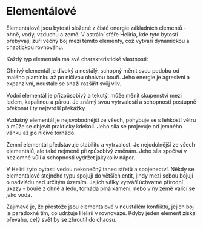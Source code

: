 # Elementálové

Elementálové jsou bytosti složené z čisté energie základních elementů - ohně, vody, vzduchu a země. V astrální sféře Heliria, kde tyto bytosti přebývají, zuří věčný boj mezi těmito elementy, což vytváří dynamickou a chaotickou rovnováhu.

Každý typ elementála má své charakteristické vlastnosti:

Ohnivý elementál je divoký a nestálý, schopný měnit svou podobu od malého plamínku až po ničivou ohnivou bouři. Jeho energie je agresivní a expanzivní, neustále se snaží rozšířit svůj vliv.

Vodní elementál je přizpůsobivý a tekutý, může měnit skupenství mezi ledem, kapalinou a párou. Je známý svou vytrvalostí a schopností postupně překonat i ty nejtvrdší překážky.

Vzdušný elementál je nejsvobodnější ze všech, pohybuje se s lehkostí větru a může se objevit prakticky kdekoli. Jeho síla se projevuje od jemného vánku až po ničivé tornádo.

Zemní elementál představuje stabilitu a vytrvalost. Je nejodolnější ze všech elementálů, ale také nejméně přizpůsobivý změnám. Jeho síla spočívá v nezlomné vůli a schopnosti vydržet jakýkoliv nápor.

V Helirii tyto bytosti vedou nekonečný tanec střetů a spojenectví. Někdy se elementálové stejného typu spojují do větších entit, jindy mezi sebou bojují o nadvládu nad určitým územím. Jejich války vytváří úchvatné přírodní úkazy - bouře z ohně a ledu, tornáda plná kamení, nebo vlny země valící se jako voda.

Zajímavé je, že přestože jsou elementálové v neustálém konfliktu, jejich boj je paradoxně tím, co udržuje Helirii v rovnováze. Kdyby jeden element získal převahu, celý svět by se zhroutil do chaosu.